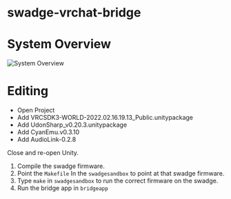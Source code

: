 # swadge-vrchat-bridge

# System Overview

![System Overview](https://github.com/cnlohr/swadge-vrchat-bridge/blob/master/system_diagram.png?raw=true)


# Editing


 * Open Project
 * Add VRCSDK3-WORLD-2022.02.16.19.13_Public.unitypackage
 * Add UdonSharp_v0.20.3.unitypackage
 * Add CyanEmu.v0.3.10
 * Add AudioLink-0.2.8
 
Close and re-open Unity.

1. Compile the swadge firmware.
2. Point the `Makefile` In the `swadgesandbox` to point at that swadge firmware. 
3. Type `make` in `swadgesandbox` to run the correct firmware on the swadge.
4. Run the bridge app in `bridgeapp`
